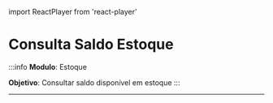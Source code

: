 import ReactPlayer from 'react-player'

# Consulta Saldo Estoque

:::info
**Modulo**: Estoque

**Objetivo**: Consultar saldo disponível em estoque
:::

---

<ReactPlayer playing controls url='/videos/estoque/InventLista4.mp4'/>

<ReactPlayer playing controls url='/videos/estoque/InventLista5.mp4'/>
